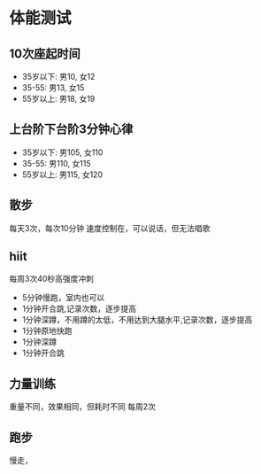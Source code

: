# 体能测试

## 10次座起时间

* 35岁以下: 男10, 女12
* 35-55: 男13, 女15
* 55岁以上: 男18, 女19

## 上台阶下台阶3分钟心律

* 35岁以下: 男105, 女110
* 35-55: 男110, 女115
* 55岁以上: 男115, 女120

## 散步

每天3次，每次10分钟
速度控制在，可以说话，但无法唱歌

## hiit

每周3次40秒高强度冲刺

* 5分钟慢跑，室内也可以
* 1分钟开合跳,记录次数，逐步提高
* 1分钟深蹲，不用蹲的太低，不用达到大腿水平,记录次数，逐步提高
* 1分钟原地快跑
* 1分钟深蹲
* 1分钟开合跳

## 力量训练

重量不同，效果相同，但耗时不同
每周2次

## 跑步

慢走，
